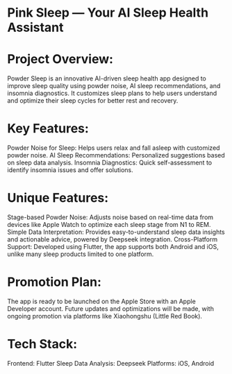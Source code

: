 # Pink Sleep — Your AI Sleep Health Assistant

# Project Overview:
Powder Sleep is an innovative AI-driven sleep health app designed to improve sleep quality using powder noise, AI sleep recommendations, and insomnia diagnostics. It customizes sleep plans to help users understand and optimize their sleep cycles for better rest and recovery.
# Key Features:
Powder Noise for Sleep: Helps users relax and fall asleep with customized powder noise.
AI Sleep Recommendations: Personalized suggestions based on sleep data analysis.
Insomnia Diagnostics: Quick self-assessment to identify insomnia issues and offer solutions.
# Unique Features:
Stage-based Powder Noise: Adjusts noise based on real-time data from devices like Apple Watch to optimize each sleep stage from N1 to REM.
Simple Data Interpretation: Provides easy-to-understand sleep data insights and actionable advice, powered by Deepseek integration.
Cross-Platform Support: Developed using Flutter, the app supports both Android and iOS, unlike many sleep products limited to one platform.
# Promotion Plan:
The app is ready to be launched on the Apple Store with an Apple Developer account.
Future updates and optimizations will be made, with ongoing promotion via platforms like Xiaohongshu (Little Red Book).
# Tech Stack:
Frontend: Flutter
Sleep Data Analysis: Deepseek
Platforms: iOS, Android

